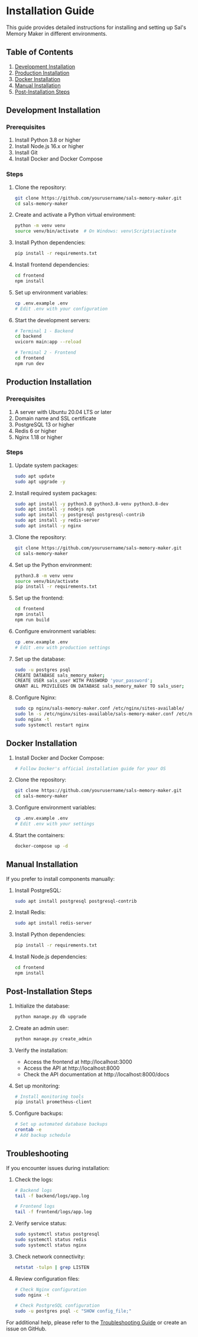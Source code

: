# Installation Guide

This guide provides detailed instructions for installing and setting up Sal's Memory Maker in different environments.

## Table of Contents
1. [Development Installation](#development-installation)
2. [Production Installation](#production-installation)
3. [Docker Installation](#docker-installation)
4. [Manual Installation](#manual-installation)
5. [Post-Installation Steps](#post-installation-steps)

## Development Installation

### Prerequisites
1. Install Python 3.8 or higher
2. Install Node.js 16.x or higher
3. Install Git
4. Install Docker and Docker Compose

### Steps

1. Clone the repository:
   ```bash
   git clone https://github.com/yourusername/sals-memory-maker.git
   cd sals-memory-maker
   ```

2. Create and activate a Python virtual environment:
   ```bash
   python -m venv venv
   source venv/bin/activate  # On Windows: venv\Scripts\activate
   ```

3. Install Python dependencies:
   ```bash
   pip install -r requirements.txt
   ```

4. Install frontend dependencies:
   ```bash
   cd frontend
   npm install
   ```

5. Set up environment variables:
   ```bash
   cp .env.example .env
   # Edit .env with your configuration
   ```

6. Start the development servers:
   ```bash
   # Terminal 1 - Backend
   cd backend
   uvicorn main:app --reload

   # Terminal 2 - Frontend
   cd frontend
   npm run dev
   ```

## Production Installation

### Prerequisites
1. A server with Ubuntu 20.04 LTS or later
2. Domain name and SSL certificate
3. PostgreSQL 13 or higher
4. Redis 6 or higher
5. Nginx 1.18 or higher

### Steps

1. Update system packages:
   ```bash
   sudo apt update
   sudo apt upgrade -y
   ```

2. Install required system packages:
   ```bash
   sudo apt install -y python3.8 python3.8-venv python3.8-dev
   sudo apt install -y nodejs npm
   sudo apt install -y postgresql postgresql-contrib
   sudo apt install -y redis-server
   sudo apt install -y nginx
   ```

3. Clone the repository:
   ```bash
   git clone https://github.com/yourusername/sals-memory-maker.git
   cd sals-memory-maker
   ```

4. Set up the Python environment:
   ```bash
   python3.8 -m venv venv
   source venv/bin/activate
   pip install -r requirements.txt
   ```

5. Set up the frontend:
   ```bash
   cd frontend
   npm install
   npm run build
   ```

6. Configure environment variables:
   ```bash
   cp .env.example .env
   # Edit .env with production settings
   ```

7. Set up the database:
   ```bash
   sudo -u postgres psql
   CREATE DATABASE sals_memory_maker;
   CREATE USER sals_user WITH PASSWORD 'your_password';
   GRANT ALL PRIVILEGES ON DATABASE sals_memory_maker TO sals_user;
   ```

8. Configure Nginx:
   ```bash
   sudo cp nginx/sals-memory-maker.conf /etc/nginx/sites-available/
   sudo ln -s /etc/nginx/sites-available/sals-memory-maker.conf /etc/nginx/sites-enabled/
   sudo nginx -t
   sudo systemctl restart nginx
   ```

## Docker Installation

1. Install Docker and Docker Compose:
   ```bash
   # Follow Docker's official installation guide for your OS
   ```

2. Clone the repository:
   ```bash
   git clone https://github.com/yourusername/sals-memory-maker.git
   cd sals-memory-maker
   ```

3. Configure environment variables:
   ```bash
   cp .env.example .env
   # Edit .env with your settings
   ```

4. Start the containers:
   ```bash
   docker-compose up -d
   ```

## Manual Installation

If you prefer to install components manually:

1. Install PostgreSQL:
   ```bash
   sudo apt install postgresql postgresql-contrib
   ```

2. Install Redis:
   ```bash
   sudo apt install redis-server
   ```

3. Install Python dependencies:
   ```bash
   pip install -r requirements.txt
   ```

4. Install Node.js dependencies:
   ```bash
   cd frontend
   npm install
   ```

## Post-Installation Steps

1. Initialize the database:
   ```bash
   python manage.py db upgrade
   ```

2. Create an admin user:
   ```bash
   python manage.py create_admin
   ```

3. Verify the installation:
   - Access the frontend at http://localhost:3000
   - Access the API at http://localhost:8000
   - Check the API documentation at http://localhost:8000/docs

4. Set up monitoring:
   ```bash
   # Install monitoring tools
   pip install prometheus-client
   ```

5. Configure backups:
   ```bash
   # Set up automated database backups
   crontab -e
   # Add backup schedule
   ```

## Troubleshooting

If you encounter issues during installation:

1. Check the logs:
   ```bash
   # Backend logs
   tail -f backend/logs/app.log

   # Frontend logs
   tail -f frontend/logs/app.log
   ```

2. Verify service status:
   ```bash
   sudo systemctl status postgresql
   sudo systemctl status redis
   sudo systemctl status nginx
   ```

3. Check network connectivity:
   ```bash
   netstat -tulpn | grep LISTEN
   ```

4. Review configuration files:
   ```bash
   # Check Nginx configuration
   sudo nginx -t

   # Check PostgreSQL configuration
   sudo -u postgres psql -c "SHOW config_file;"
   ```

For additional help, please refer to the [Troubleshooting Guide](../troubleshooting/README.md) or create an issue on GitHub. 